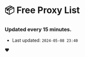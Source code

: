 # :package: Free Proxy List
### Updated every 15 minutes.

- Last updated: `2024-05-08 23:40`

:heart:
